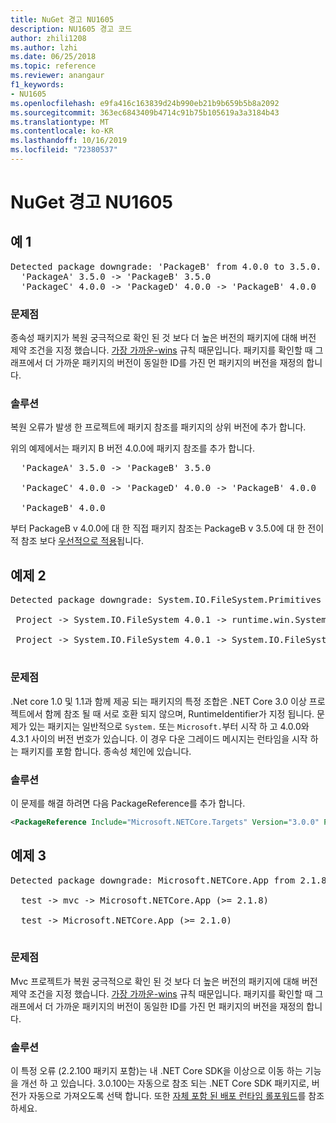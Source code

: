 ```yaml
---
title: NuGet 경고 NU1605
description: NU1605 경고 코드
author: zhili1208
ms.author: lzhi
ms.date: 06/25/2018
ms.topic: reference
ms.reviewer: anangaur
f1_keywords:
- NU1605
ms.openlocfilehash: e9fa416c163839d24b990eb21b9b659b5b8a2092
ms.sourcegitcommit: 363ec6843409b4714c91b75b105619a3a3184b43
ms.translationtype: MT
ms.contentlocale: ko-KR
ms.lasthandoff: 10/16/2019
ms.locfileid: "72380537"
---
```

# <a name="nuget-warning-nu1605"></a>NuGet 경고 NU1605

## <a name="example-1"></a>예 1

<pre>Detected package downgrade: 'PackageB' from 4.0.0 to 3.5.0. Reference the package directly from the project to select a different version.<br/>  'PackageA' 3.5.0 -> 'PackageB' 3.5.0<br/>  'PackageC' 4.0.0 -> 'PackageD' 4.0.0 -> 'PackageB' 4.0.0</pre>

### <a name="issue"></a>문제점
종속성 패키지가 복원 궁극적으로 확인 된 것 보다 더 높은 버전의 패키지에 대해 버전 제약 조건을 지정 했습니다. [가장 가까운-wins](../../concepts/dependency-resolution.md#nearest-wins) 규칙 때문입니다. 패키지를 확인할 때 그래프에서 더 가까운 패키지의 버전이 동일한 ID를 가진 먼 패키지의 버전을 재정의 합니다.

### <a name="solution"></a>솔루션
복원 오류가 발생 한 프로젝트에 패키지 참조를 패키지의 상위 버전에 추가 합니다.

위의 예제에서는 패키지 B 버전 4.0.0에 패키지 참조를 추가 합니다.

<pre>
  'PackageA' 3.5.0 -> 'PackageB' 3.5.0<br/>
  'PackageC' 4.0.0 -> 'PackageD' 4.0.0 -> 'PackageB' 4.0.0<br/>
  'PackageB' 4.0.0
</pre>

부터 PackageB v 4.0.0에 대 한 직접 패키지 참조는 PackageB v 3.5.0에 대 한 전이적 참조 보다 [우선적으로 적용](../../concepts/dependency-resolution.md#nearest-wins)됩니다.

## <a name="example-2"></a>예제 2
<pre>
Detected package downgrade: System.IO.FileSystem.Primitives from 4.3.0 to 4.0.1. Reference the package directly from the project to select a different version.</br>
 Project -> System.IO.FileSystem 4.0.1 -> runtime.win.System.IO.FileSystem 4.3.0 -> System.IO.FileSystem.Primitives (>= 4.3.0)</br>
 Project -> System.IO.FileSystem 4.0.1 -> System.IO.FileSystem.Primitives (>= 4.0.1)</br>
</pre>

### <a name="issue"></a>문제점 

.Net core 1.0 및 1.1과 함께 제공 되는 패키지의 특정 조합은 .NET Core 3.0 이상 프로젝트에서 함께 참조 될 때 서로 호환 되지 않으며, RuntimeIdentifier가 지정 됩니다.  문제가 있는 패키지는 일반적으로 `System.` 또는 `Microsoft.`부터 시작 하 고 4.0.0와 4.3.1 사이의 버전 번호가 있습니다.  이 경우 다운 그레이드 메시지는 런타임을 시작 하는 패키지를 포함 합니다. <RID> 종속성 체인에 있습니다.

### <a name="solution"></a>솔루션

이 문제를 해결 하려면 다음 PackageReference를 추가 합니다.

```xml
<PackageReference Include="Microsoft.NETCore.Targets" Version="3.0.0" PrivateAssets="all" />
```

## <a name="example-3"></a>예제 3

<pre>Detected package downgrade: Microsoft.NETCore.App from 2.1.8 to 2.1.0. Reference the package directly from the project to select a different version.<br/>
  test -> mvc -> Microsoft.NETCore.App (>= 2.1.8)<br/>
  test -> Microsoft.NETCore.App (>= 2.1.0)<br/>
</pre>

### <a name="issue"></a>문제점
Mvc 프로젝트가 복원 궁극적으로 확인 된 것 보다 더 높은 버전의 패키지에 대해 버전 제약 조건을 지정 했습니다. [가장 가까운-wins](../../concepts/dependency-resolution.md#nearest-wins) 규칙 때문입니다. 패키지를 확인할 때 그래프에서 더 가까운 패키지의 버전이 동일한 ID를 가진 먼 패키지의 버전을 재정의 합니다.

### <a name="solution"></a>솔루션
이 특정 오류 (2.2.100 패키지 포함)는 내 .NET Core SDK을 이상으로 이동 하는 기능을 개선 하 고 있습니다. 3\.0.100는 자동으로 참조 되는 .NET Core SDK 패키지로, 버전가 자동으로 가져오도록 선택 합니다. 또한 [자체 포함 된 배포 런타임 롤포워드](/dotnet/core/deploying/runtime-patch-selection)를 참조 하세요.
